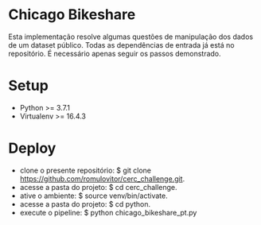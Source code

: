 # Chicago Bikeshare
Esta implementação resolve algumas questões de manipulação dos dados de um 
dataset público.
Todas as dependências de entrada já está no repositório. É necessário apenas seguir
os passos demonstrado.

# Setup
- Python >= 3.7.1
- Virtualenv >= 16.4.3

# Deploy
- clone o presente repositório: $ git clone https://github.com/romulovitor/cerc_challenge.git.
- acesse a pasta do projeto: $ cd cerc_challenge.
- ative o ambiente: $ source venv/bin/activate.
- acesse a pasta do projeto: $ cd python.
- execute o pipeline: $ python chicago_bikeshare_pt.py
